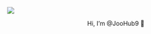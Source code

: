<div>
  <img src="https://media-exp1.licdn.com/dms/image/C4E16AQF0LCihGrA6nw/profile-displaybackgroundimage-shrink_350_1400/0/1652435238747?e=1660780800&v=beta&t=ZYzTnrwQ4M4BdOlYQIQyHAKcD7bpu2QdZ2ell3fi3uY">
    </div>
   

<div align="center"> 
  <p> Hi, I’m @JooHub9 👋 </p> 
</div>

<!---
JooHub9/JooHub9 is a ✨ special ✨ repository because its `README.md` (this file) appears on your GitHub profile.
You can click the Preview link to take a look at your changes.
--->
